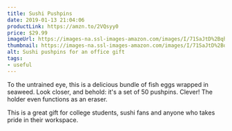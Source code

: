```yaml
---
title: Sushi Pushpins
date: 2019-01-13 21:04:06
productLink: https://amzn.to/2VQsyy0
price: $29.99
imageUrl: https://images-na.ssl-images-amazon.com/images/I/71SaJtD%2BqhL._SX679_.jpg
thumbnail: https://images-na.ssl-images-amazon.com/images/I/71SaJtD%2BqhL._SR600,315_.jpg
alt: Sushi pushpins for an office gift
tags:
- useful
---
```


To the untrained eye, this is a delicious bundle of fish eggs wrapped in seaweed. Look closer, and behold: it's a set of 50 pushpins. Clever! The holder even functions as an eraser.

This is a great gift for college students, sushi fans and anyone who takes pride in their workspace.